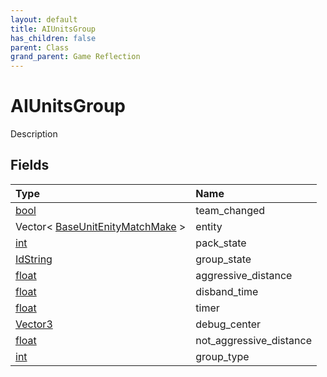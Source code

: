 ```yaml
---
layout: default
title: AIUnitsGroup
has_children: false
parent: Class
grand_parent: Game Reflection
---
```

# AIUnitsGroup
Description 

## Fields

| Type | Name |
|:----------|:--------------|
| [bool](/riftbreaker-wiki/docs/game-reflection/components/bool/) | team_changed |
| Vector< [BaseUnitEnityMatchMake](/riftbreaker-wiki/docs/game-reflection/classes/base_unit_enity_match_make/) > | entity |
| [int](/riftbreaker-wiki/docs/game-reflection/enums/int/) | pack_state |
| [IdString](/riftbreaker-wiki/docs/game-reflection/components/id_string/) | group_state |
| [float](/riftbreaker-wiki/docs/game-reflection/components/float/) | aggressive_distance |
| [float](/riftbreaker-wiki/docs/game-reflection/components/float/) | disband_time |
| [float](/riftbreaker-wiki/docs/game-reflection/components/float/) | timer |
| [Vector3](/riftbreaker-wiki/docs/game-reflection/classes/vector3/) | debug_center |
| [float](/riftbreaker-wiki/docs/game-reflection/components/float/) | not_aggressive_distance |
| [int](/riftbreaker-wiki/docs/game-reflection/enums/int/) | group_type |

